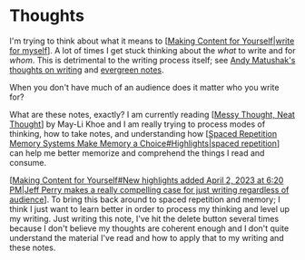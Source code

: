 # Thoughts

I'm trying to think about what it means to [[Making Content for Yourself|write for myself]]. A lot of times I get stuck thinking about the *what* to write and for *whom*. This is detrimental to the writing process itself; see [Andy Matushak's thoughts on writing](https://notes.andymatuschak.org/About_these_notes?stackedNotes=z4SDCZQeRo4xFEQ8H4qrSqd68ucpgE6LU155C&stackedNotes=z8AfCaQJdp852orumhXPxHb3r278FHA9xZN8J&stackedNotes=z3PBVkZ2SvsAgFXkjHsycBeyS6Cw1QXf7kcD8) and [evergreen notes](https://notes.andymatuschak.org/About_these_notes?stackedNotes=z4SDCZQeRo4xFEQ8H4qrSqd68ucpgE6LU155C).

When you don't have much of an audience does it matter who you write for?

What are these notes, exactly? I am currently reading [[Messy Thought, Neat Thought]] by May-Li Khoe and I am really trying to process modes of thinking, how to take notes, and understanding how [[Spaced Repetition Memory Systems Make Memory a Choice#Highlights|spaced repetition]] can help me better memorize and comprehend the things I read and consume. 

 [[Making Content for Yourself#New highlights added April 2, 2023 at 6:20 PM|Jeff Perry makes a really compelling case for just writing regardless of audience]]. To bring this back around to spaced repetition and memory; I think I just want to learn better in order to process my thinking and level up my writing. Just writing this note, I've hit the delete button several times because I don't believe my thoughts are coherent enough and I don't quite understand the material I've read and how to apply that to my writing and these notes.

[//begin]: # "Autogenerated link references for markdown compatibility"
[Making Content for Yourself|write for myself]: <../Readwise/Articles/Making Content for Yourself> "Making Content for Yourself"
[Messy Thought, Neat Thought]: <../Readwise/Articles/Messy Thought, Neat Thought> "Messy Thought, Neat Thought"
[Spaced Repetition Memory Systems Make Memory a Choice#Highlights|spaced repetition]: <../Readwise/Articles/Spaced Repetition Memory Systems Make Memory a Choice> "Spaced Repetition Memory Systems Make Memory a Choice"
[Making Content for Yourself#New highlights added April 2, 2023 at 6:20 PM|Jeff Perry makes a really compelling case for just writing regardless of audience]: <../Readwise/Articles/Making Content for Yourself> "Making Content for Yourself"
[//end]: # "Autogenerated link references"